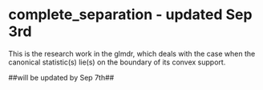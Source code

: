 # complete_separation - updated Sep 3rd

This is the research work in the glmdr, which deals with the case when the canonical statistic(s) lie(s) on the boundary of its convex support.

##will be updated by Sep 7th## 
